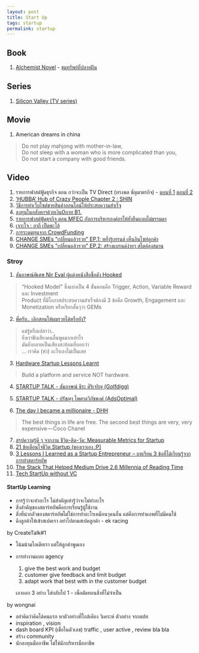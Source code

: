 ```yaml
---
layout: post
title: Start Up
tags: startup
permalink: startup
---
```


## Book
1. [Alchemist Novel](http://www.amazon.com/The-Alchemist-Paulo-Coelho/dp/0061122416) - [ขุมทรัพย์ที่ปลายฝัน](https://www.se-ed.com/product/ขุมทรัพย์สุดปลายฝัน.aspx?no=9786160421701)

## Series
1. [Silicon Valley (TV series)](http://www.hbo.com/silicon-valley/about/video/trailer.html)

<!-- more -->

## Movie

1. American dreams in china

  > Do not play mahjong with mother-in-law,  
  > Do not sleep with a woman who is more complicated than you,  
  > Do not start a company with good friends.  

## Video
1. รายการฟาสต์ฟู้ดธุรกิจ ตอน กว่าจะเป็น TV Direct (ทรงพล ชัญมาตรกิจ) - [ตอนที่ 1](https://www.youtube.com/watch?v=9T-dth2hdT8) [ตอนที่ 2](https://www.youtube.com/watch?v=wK14QYysBtU)
2. [‘HUBBA’ Hub of Crazy People Chapter 2 : SHIN](https://www.youtube.com/watch?v=c3OA3898wHY)
3. [วิธีการทำเว็บไซต์ขายสินค้าออนไลน์ให้ประสบความสำเร็จ](https://www.facebook.com/smartsme/videos/557504484399577/)
4. [ลงทุนในอสังหาฯด้วยเงิน0บาท B1.](https://www.youtube.com/watch?v=pNvfML-WhH4)
5. [รายการฟาสต์ฟู้ดธุรกิจ ตอน MFEC กับการบริหารองค์กรให้ยั่งยืนแบบไม่ธรรมดา](https://www.youtube.com/watch?v=RfeVCwE9pkk)
6. [เจาะใจ : อากี เป็ดพะโล้](https://www.youtube.com/watch?v=4au4MBL_G2s&list=PLFNE3s-klEBpsKIn7zU1yyX10ZmS-NlD3)
7. [การระดมทุนจาก CrowdFunding](https://www.youtube.com/watch?v=nlkgOh6Nv_Q)
8. [CHANGE SMEs "เปลี่ยนแล้วรวย" EP.1: หยั่งรู้เทรนด์ เห็นอินไซท์ลูกค้า](https://www.youtube.com/watch?v=gUaCfuDZbhg)
9. [CHANGE SMEs "เปลี่ยนแล้วรวย" EP.2: สร้างแบรนด์ง่ายๆ สไตล์ลุงสมาน](https://www.youtube.com/watch?v=Fqf9vGHlFyQ)


### Stroy
1. [สัมภาษณ์พิเศษ Nir Eyal ผู้แต่งหนังสือชื่อดัง Hooked](http://techsauce.co/interviews/special-interview-nir-eyal-hooked/)

  >  “Hooked Model” ซึ่งแบ่งเป็น 4 ขั้นตอนคือ Trigger, Action, Variable  Reward และ Investment  
  >  Product ที่มีโอกาสประสบความสำเร็จต้องมี 3 ข้อคือ Growth, Engagement และ  Monetization หรือเรียกสั้นๆว่า GEMs  

2. [พี่ครับ..  เลิกสอนให้ผมรวยได้หรือยัง?](https://storylog.co/story/55320188b629ef9bebe59ee3)

  >  แต่รู้หรือเปล่าว่า..  
  > ยิ่งเราฟังเสียงคนอื่นพูดมากเท่าไร  
  > มันยิ่งกลายเป็นเสียงสะท้อนที่บอกว่า  
  > ... เราคิด (ห่า) อะไรเองไม่เป็นเลย  

3. [Hardware Startup Lessons Learnt](http://atthaphong.com/2015/11/07/79/)

  > Build a platform and service NOT hardware.

4. [STARTUP TALK - สัมภาษณ์ ธีระ ศิริเจริญ
   (Golfdigg)](https://www.facebook.com/notes/worawisut-page/startup-talk-สัมภาษณ์-ธีระ-ศิริเจริญ-golfdigg/695510590585089)

5. [STARTUP TALK - ปรัชญา ไพศาลวิภัชพงศ์
   (AdsOptimal)](https://www.facebook.com/notes/worawisut-page/startup-talk-ปรัชญา-ไพศาลวิภัชพงศ์-adsoptimal/695519070584241)

6. [The day I became a millionaire - DHH](https://medium.com/@dhh/the-day-i-became-a-millionaire-55d7dc4d8293#.q2013v1nk)

  > The best things in life are free. The second best things are very,
  > very expensive — Coco Chanel

7. [สรุปความรู้ดี ๆ จากงาน ชีวิต-ติด-วัด: Measurable Metrics for Startup](http://www.growthbee.com/startup-metrics/)
8. [21 ข้อเตือนใจชีวิต Startup (ของเราเอง :P)](https://medium.com/@pongchai.tang/i-ve-have-learned-from-my-startup-life-da3444d7be3c#.nvai4iiib)
9. [3 Lessons I Learned as a Startup Entrepreneur – บทเรียน 3 ข้อที่ได้เรียนรู้จากการทำสตาร์ทอัพ](https://pyfungjai.wordpress.com/2016/03/06/3-lessons-i-learned-as-a-startup-entrepreneur/)
1. [The Stack That Helped Medium Drive 2.6 Millennia of Reading Time](https://medium.com/medium-eng/the-stack-that-helped-medium-drive-2-6-millennia-of-reading-time-e56801f7c492#.u280wp3h4)
1. [Tech StartUp without VC](https://zanroo.wordpress.com/2016/01/25/tech-start-up-without-vc/)

#### StartUp Learning

- การรู้ว่าจะทำอะไร ไม่สำคัญเท่ารู้ว่าจะไม่ทำอะไร
- สิ่งสำคัญของสตาร์ทอัพคือการเรียนรู้ผู้ใช้งาน
- สิ่งที่น่ากลัวของสตาร์ทอัพไม่ใช่การทำอะไรเหมือนๆคนอื่น แต่คือการทำแอพที่ไม่มีคนใช้
- ดึงลูกค้าให้เข้าสเปคเรา อย่าไปตามสเปคลูกค้า - ek racing

by CreateTalk#1
- โน้มน้ามไอเดียเรา แต่ให้ลูกค้าพูดเอง
- การทำงานแบบ agency

   1. give the best work and budget
   2. customer give feedback and limit budget
   3. adapt work that best with in the customer budget

   เอาออก 3 อย่าง ใส่กลับไป 1 -
   เพื่อตัดทอนสิ่งที่ไม่จำเป็น

by wongnai
- อย่าคิดว่าคิดได้คนแรก  หาตัวอย่างที่ใกล้เคียง วิเคระห์ ตัวอย่าง จากตปท
- inspiration , vision
- dash board KPI (เชื่อในตัวเลข) traffic , user active , review bla bla
- สร้าง community
- นักลงทุนมืออาชีพ ไม่ใช่นักบริหารมืออาชีพ
